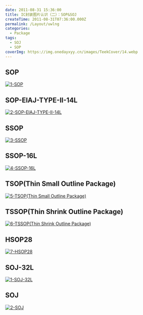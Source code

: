 ```yaml
---
date: 2011-08-31 15:36:00
title: IC封装图片认识（二）：SOP&SOJ
createTime: 2011-08-31T07:36:00.000Z
permalink: /Layout/uwlng
categories:
  - Package
tags:
  - SOJ
  - SOP
coverImg: https://img.onedayxyy.cn/images/TeekCover/14.webp
---
```



## SOP
[![1-SOP](/public/120ac45fec23_16BA/1-SOP.jpg)](/public/120ac45fec23_16BA/1-SOP.jpg)

## SOP-EIAJ-TYPE-II-14L
[![2-SOP-EIAJ-TYPE-II-14L](/public/120ac45fec23_16BA/2-SOP-EIAJ-TYPE-II-14L.jpg)](/public/120ac45fec23_16BA/2-SOP-EIAJ-TYPE-II-14L.jpg)

## SSOP
[![3-SSOP](/public/120ac45fec23_16BA/3-SSOP.jpg)](/public/120ac45fec23_16BA/3-SSOP.jpg)

## SSOP-16L
[![4-SSOP-16L](/public/120ac45fec23_16BA/4-SSOP-16L.jpg)](/public/120ac45fec23_16BA/4-SSOP-16L.jpg)

## TSOP(Thin Small Outline Package)
[![5-TSOP\(Thin Small Outline Package\)](/public/120ac45fec23_16BA/5-TSOPThin-Small-Outline-Package.jpg)](/public/120ac45fec23_16BA/5-TSOPThin-Small-Outline-Package.jpg)

## TSSOP(Thin Shrink Outline Package)
[![6-TSSOP\(Thin Shrink Outline Package\)](/public/120ac45fec23_16BA/6-TSSOPThin-Shrink-Outline-Package.jpg)](/public/120ac45fec23_16BA/6-TSSOPThin-Shrink-Outline-Package.jpg)

## HSOP28
[![7-HSOP28](/public/120ac45fec23_16BA/7-HSOP28.jpg)](/public/120ac45fec23_16BA/7-HSOP28.jpg)

## SOJ-32L
[![1-SOJ-32L](/public/120ac45fec23_16BA/1-SOJ-32L.jpg)](/public/120ac45fec23_16BA/1-SOJ-32L.jpg)

## SOJ
[![2-SOJ](/public/120ac45fec23_16BA/2-SOJ.jpg)](/public/120ac45fec23_16BA/2-SOJ.jpg)

